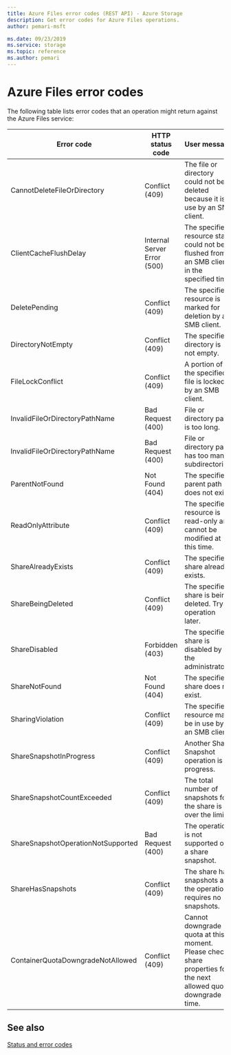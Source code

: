 ```yaml
---
title: Azure Files error codes (REST API) - Azure Storage
description: Get error codes for Azure Files operations.
author: pemari-msft

ms.date: 09/23/2019
ms.service: storage
ms.topic: reference
ms.author: pemari
---
```


# Azure Files error codes

The following table lists error codes that an operation might return against the Azure Files service:  
  
|Error code|HTTP status code|User message|  
|----------------|----------------------|------------------|  
|CannotDeleteFileOrDirectory|Conflict (409)|The file or directory could not be deleted because it is in use by an SMB client.|  
|ClientCacheFlushDelay|Internal Server Error (500)|The specified resource state could not be flushed from an SMB client in the specified time.|  
|DeletePending|Conflict (409)|The specified resource is marked for deletion by an SMB client.|  
|DirectoryNotEmpty|Conflict (409)|The specified directory is not empty.|  
|FileLockConflict|Conflict (409)|A portion of the specified file is locked by an SMB client.|  
|InvalidFileOrDirectoryPathName|Bad Request (400)|File or directory path is too long.|  
|InvalidFileOrDirectoryPathName|Bad Request (400)|File or directory path has too many subdirectories.|  
|ParentNotFound|Not Found (404)|The specified parent path does not exist.|  
|ReadOnlyAttribute|Conflict (409)|The specified resource is read-only and cannot be modified at this time.|  
|ShareAlreadyExists|Conflict (409)|The specified share already exists.|  
|ShareBeingDeleted|Conflict (409)|The specified share is being deleted. Try operation later.|  
|ShareDisabled|Forbidden (403)|The specified share is disabled by the administrator.|  
|ShareNotFound|Not Found (404)|The specified share does not exist.|  
|SharingViolation|Conflict (409)|The specified resource may be in use by an SMB client.|  
|ShareSnapshotInProgress|Conflict (409)|Another Share Snapshot operation is in progress.|
|ShareSnapshotCountExceeded|Conflict (409)|The total number of snapshots for the share is over the limit.|
|ShareSnapshotOperationNotSupported|Bad Request (400)|The operation is not supported on a share snapshot.|
|ShareHasSnapshots|Conflict (409)|The share has snapshots and the operation requires no snapshots.|
|ContainerQuotaDowngradeNotAllowed|Conflict (409)|Cannot downgrade quota at this moment. Please check share properties for the next allowed quota downgrade time.|

## See also  

 [Status and error codes](Status-and-Error-Codes2.md)
